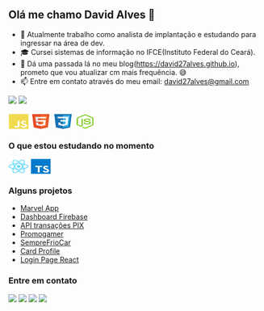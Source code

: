 ## Olá me chamo David Alves 👋
- 🔭 Atualmente trabalho como analista de implantação e estudando para ingressar na área de dev.
- 🎓 Cursei sistemas de informação no IFCE(Instituto Federal do Ceará).
- 📝 Dá uma passada lá no meu blog(https://david27alves.github.io), prometo que vou atualizar cm mais frequência. 😅
- 📫 Entre em contato através do meu email: david27alves@gmail.com

<div style="display: block; margin-right: auto; margin-left: auto;">
  <a href="https://github.com/david27alves"></a>
  <img height="180em" src="https://github-readme-stats.vercel.app/api/top-langs/?username=david27alves&layout=compact&langs_count=7&theme=dracula"/>
  <img height="180em" src="https://github-readme-stats.vercel.app/api?username=david27alves&show_icons=true&theme=dracula&include_all_commits=true&count_private=true"/>
</div><br>
<div style="display: inline_block">
  <img align="center" alt="Ane-Js" height="30" width="40" src="https://raw.githubusercontent.com/devicons/devicon/master/icons/javascript/javascript-plain.svg">
  <img align="center" alt="Ane-HTML" height="30" width="40" src="https://raw.githubusercontent.com/devicons/devicon/master/icons/html5/html5-original.svg">
  <img align="center" alt="Ane-CSS" height="30" width="40" src="https://raw.githubusercontent.com/devicons/devicon/master/icons/css3/css3-original.svg">
  <img align="center" alt="Ane-Js" height="30" width="40" src="https://raw.githubusercontent.com/devicons/devicon/master/icons/nodejs/nodejs-plain.svg">
</div>

### O que estou estudando no momento
 
<div> 
   <img align="center" alt="React" height="30" width="40" src="https://raw.githubusercontent.com/devicons/devicon/1119b9f84c0290e0f0b38982099a2bd027a48bf1/icons/react/react-original.svg">  
  <img align="center" alt="TypeScript" height="30" width="40" 
src="https://raw.githubusercontent.com/devicons/devicon/master/icons/typescript/typescript-original.svg">
</div>

### Alguns projetos
  
  <ul>
    <li><a href="https://legendary-fox-914645.netlify.app/">Marvel App</a></li>
    <li><a href="https://github.com/david27alves/dashboard-firebase">Dashboard Firebase</a></li>
    <li><a href="https://github.com/david27alves/brisapix-api">API transações PIX</a></li>
    <li><a href="https://promogamer.com.br/">Promogamer</a></li>
    <li><a href="https://semprefriocar.com.br">SempreFrioCar</a></li>
    <li><a href="https://codepen.io/david27alves/pen/vYWdRNq">Card Profile</a></li>
  <li><a href="https://codesandbox.io/s/unruffled-sun-6lknq9">Login Page React</a></li>
  </ul>

### Entre em contato

<div>
  <a href="https://www.linkedin.com/in/david-alves-79483345/" target="_blank"><img src="https://img.shields.io/badge/-LinkedIn-%230077B5?style=for-the-badge&logo=linkedin&logoColor=white" target="_blank"></a>   
  <a href="https://instagram.com/david27alves" target="_blank"><img src="https://img.shields.io/badge/-Instagram-%23E4405F?style=for-the-badge&logo=instagram&logoColor=white" target="_blank"></a>
  <a href="https://www.facebook.com/david27alves/" target="_blank"><img src="https://img.shields.io/badge/Facebook-1877F2?style=for-the-badge&logo=facebook&logoColor=white" target="_blank"></a>
  <a href = "mailto:contato@seu-usuário-aqui"><img src="https://img.shields.io/badge/Gmail-D14836?style=for-the-badge&logo=gmail&logoColor=white" target="_blank"></a>
  
</div>
